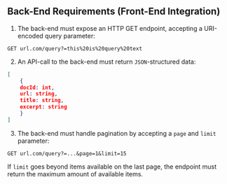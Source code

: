 ## Back-End Requirements (Front-End Integration)
1. The back-end must expose an HTTP GET endpoint, accepting a URI-encoded query parameter:
```
GET url.com/query?=this%20is%20query%20text
```
2. An API-call to the back-end must return `JSON`-structured data:

```json
[
	{
	docId: int,
	url: string,
	title: string,
	excerpt: string
	}
]
```
3. The back-end must handle pagination by accepting a `page` and `limit` parameter:
```
GET url.com/query?=...&page=1&limit=15
```

If `limit` goes beyond items available on the last page, the endpoint must return the maximum amount of available items.
